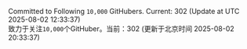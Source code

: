 Committed to Following `10,000` GitHubers. Current: <!-- FOLLOWING_COUNT -->302<!-- FOLLOWING_COUNT --> (Update at UTC <!-- LAST_UPDATED -->2025-08-02 12:33:37<!-- LAST_UPDATED -->)<br>
致力于关注`10,000`个GitHuber。当前：<!-- FOLLOWING_COUNT -->302<!-- FOLLOWING_COUNT --> (更新于北京时间 <!-- LAST_UPDATED_CST -->2025-08-02 20:33:37<!-- LAST_UPDATED_CST -->)
